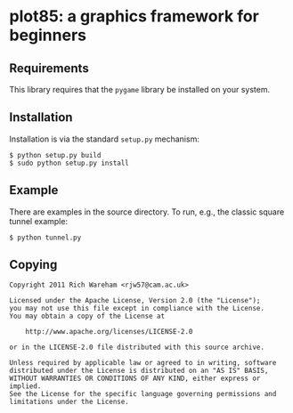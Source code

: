 plot85: a graphics framework for beginners
==========================================

Requirements
------------

This library requires that the ``pygame`` library be installed on your system.

Installation
------------

Installation is via the standard ``setup.py`` mechanism:

    $ python setup.py build
    $ sudo python setup.py install

Example
-------

There are examples in the source directory. To run, e.g., the classic square
tunnel example:

    $ python tunnel.py

Copying
-------

    Copyright 2011 Rich Wareham <rjw57@cam.ac.uk>

    Licensed under the Apache License, Version 2.0 (the "License");
    you may not use this file except in compliance with the License.
    You may obtain a copy of the License at
 
        http://www.apache.org/licenses/LICENSE-2.0
 
    or in the LICENSE-2.0 file distributed with this source archive.
 
    Unless required by applicable law or agreed to in writing, software
    distributed under the License is distributed on an "AS IS" BASIS,
    WITHOUT WARRANTIES OR CONDITIONS OF ANY KIND, either express or implied.
    See the License for the specific language governing permissions and
    limitations under the License.
